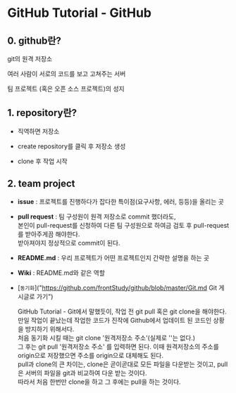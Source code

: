 
# GitHub Tutorial - GitHub

## 0. github란?

git의 원격 저장소

여러 사람이 서로의 코드를 보고 고쳐주는 서버

팀 프로젝트 (혹은 오픈 소스 프로젝트)의 성지

## 1. repository란?

  * 직역하면 저장소
  
  * create repository를 클릭 후 저장소 생성
  
  * clone 후 작업 시작
  
## 2. team project

  * __issue__ : 프로젝트를 진행하다가 잡다한 특이점(요구사항, 에러, 등등)을 올리는 곳 
  
  * __pull request__ : 팀 구성원이 원격 저장소로 commit 했더라도, <br/>
                       본인이 pull-request를 신청하여 다른 팀 구성원으로 하여금 검토 후 pull-request를 받아주게끔 해야한다. <br/>
                       받아져야지 정상적으로 commit이 된다.
  
  * __README.md__ : 우리 프로젝트가 어떤 프로젝트인지 간략한 설명을 하는 곳
  
  * __Wiki__ : README.md와 같은 역할
  
  * [`동기화`]("https://github.com/frontStudy/github/blob/master/Git.md Git 게시글로 가기") <br/>
     
    GitHub Tutorial - Git에서 말했듯이, 작업 전 git pull 혹은 git clone을 해야한다. <br/>
    만일 작업이 끝났는데 작업한 코드가 진작에 Github에서 업데이트 된 코드인 상황을 방지하기 위해서다. <br/>
    처음 동기화 시킬 때는 git clone '원격저장소 주소'(실제로 ''는 없다.) <br/>
    그 후는 git pull '원격저장소 주소' 를 입력하면 된다. 이때 원격저장소의 주소를 origin으로 저장했으면 주소를 origin으로 대체해도 된다. <br/>
    pull과 clone의 큰 차이는, clone은 곧이곧대로 모든 파일을 다운받는 것이고, pull은 서버의 파일을 git과 비교하여 다운 받는 것이다. <br/>
    따라서 처음 한번만 clone을 하고 그 후에는 pull을 하는 것이다.
 

